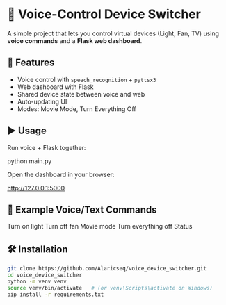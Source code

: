 # 🎤 Voice-Control Device Switcher

A simple project that lets you control virtual devices (Light, Fan, TV) using **voice commands** and a **Flask web dashboard**.

## 🚀 Features
- Voice control with `speech_recognition` + `pyttsx3`
- Web dashboard with Flask
- Shared device state between voice and web
- Auto-updating UI
- Modes: Movie Mode, Turn Everything Off

## ▶️ Usage

Run voice + Flask together:

python main.py

Open the dashboard in your browser:

http://127.0.0.1:5000

## 🎤 Example Voice/Text Commands

Turn on light
Turn off fan
Movie mode
Turn everything off
Status

## 🛠️ Installation
```bash
git clone https://github.com/Alaricseq/voice_device_switcher.git
cd voice_device_switcher
python -m venv venv
source venv/bin/activate   # (or venv\Scripts\activate on Windows)
pip install -r requirements.txt


